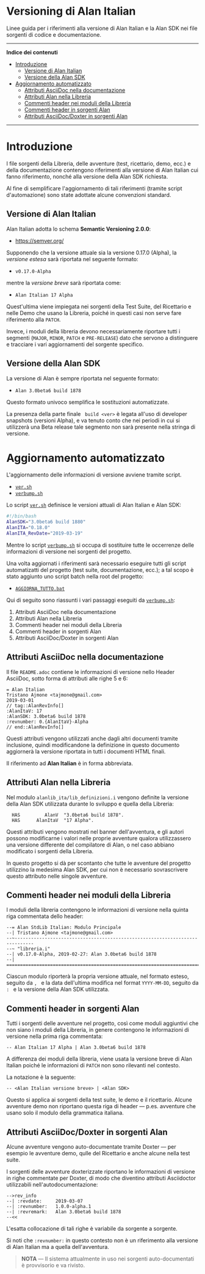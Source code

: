 # Versioning di Alan Italian

Linee guida per i riferimenti alla versione di Alan Italian e la Alan SDK nei file sorgenti di codice e documentazione.


-----

**Indice dei contenuti**

<!-- MarkdownTOC autolink="true" bracket="round" autoanchor="false" lowercase="only_ascii" uri_encoding="true" levels="1,2,3" -->

- [Introduzione](#introduzione)
    - [Versione di Alan Italian](#versione-di-alan-italian)
    - [Versione della Alan SDK](#versione-della-alan-sdk)
- [Aggiornamento automatizzato](#aggiornamento-automatizzato)
    - [Attributi AsciiDoc nella documentazione](#attributi-asciidoc-nella-documentazione)
    - [Attributi Alan nella Libreria](#attributi-alan-nella-libreria)
    - [Commenti header nei moduli della Libreria](#commenti-header-nei-moduli-della-libreria)
    - [Commenti header in sorgenti Alan](#commenti-header-in-sorgenti-alan)
    - [Attributi AsciiDoc/Doxter in sorgenti Alan](#attributi-asciidocdoxter-in-sorgenti-alan)

<!-- /MarkdownTOC -->

-----

# Introduzione

I file sorgenti della Libreria, delle avventure (test, ricettario, demo, ecc.) e della documentazione contengono riferimenti alla versione di Alan Italian cui fanno riferimento, nonché alla versione della Alan SDK richiesta.

Al fine di semplificare l'aggiornamento di tali riferimenti (tramite script d'automazione) sono state adottate alcune convenzioni standard.

## Versione di Alan Italian

Alan Italian adotta lo schema __Semantic Versioning 2.0.0__:

- https://semver.org/

Supponendo che la versione attuale sia la versione 0.17.0 (Alpha), la _versione estesa_ sarà riportata nel seguente formato:

- `v0.17.0-Alpha`

mentre la _versione breve_ sarà riportata come:

- `Alan Italian 17 Alpha`

Quest'ultima viene impiegata nei sorgenti della Test Suite, del Ricettario e nelle Demo che usano la Libreria, poiché in questi casi non serve fare riferimento alla `PATCH`.

Invece, i moduli della libreria devono necessariamente riportare tutti i segmenti (`MAJOR`, `MINOR`, `PATCH` e `PRE-RELEASE`) dato che servono a distinguere e tracciare i vari aggiornamenti del sorgente specifico.


## Versione della Alan SDK

La versione di Alan è sempre riportata nel seguente formato:

- `Alan 3.0beta6 build 1878`

Questo formato univoco semplifica le sostituzioni automatizzate.

La presenza della parte finale ` build <ver>` è legata all'uso di developer snapshots (versioni Alpha), e va tenuto conto che nei periodi in cui si utilizzerà una Beta release tale segmento non sarà presente nella stringa di versione.

# Aggiornamento automatizzato

L'aggiornamento delle informazioni di versione avviene tramite script.

- [`ver.sh`][ver]
- [`verbump.sh`][verbump]

Lo script [`ver.sh`][ver] definisce le versioni attuali di Alan Italian e Alan SDK:

```bash
#!/bin/bash
AlanSDK="3.0beta6 build 1880"
AlanITA="0.18.0"
AlanITA_RevDate="2019-03-19"
```

Mentre lo script [`verbump.sh`][verbump] si occupa di sostituire tutte le occerrenze delle informazioni di versione nei sorgenti del progetto.

Una volta aggiornati i riferimenti sarà necessario eseguire tutti gli script automatizatti del progetto (test suite, documentazione, ecc.); a tal scopo è stato aggiunto uno script batch nella root del progetto:

- [`AGGIORNA_TUTTO.bat`][AGGIORNA_TUTTO]

Qui di seguito sono riassunti i vari passaggi eseguiti da [`verbump.sh`][verbump]:

1. Attributi AsciiDoc nella documentazione
2. Attributi Alan nella Libreria
3. Commenti header nei moduli della Libreria
4. Commenti header in sorgenti Alan
5. Attributi AsciiDoc/Doxter in sorgenti Alan


## Attributi AsciiDoc nella documentazione

Il file `README.adoc` contiene le informazioni di versione nello Header AsciiDoc, sotto forma di attributi alle righe 5 e 6:

```asciidoc
= Alan Italian
Tristano Ajmone <tajmone@gmail.com>
2019-03-01
// tag::AlanRevInfo[]
:AlanItaV: 17
:AlanSDK: 3.0beta6 build 1878
:revnumber: 0.{AlanItaV}-Alpha
// end::AlanRevInfo[]
```

Questi attributi vengono utilizzati anche dagli altri documenti tramite inclusione, quindi modificandone la definizione in questo documento aggiornerà la versione riportata in tutti i documenti HTML finali.

Il riferimento ad __Alan Italian__ è in forma abbreviata.

## Attributi Alan nella Libreria

Nel modulo `alanlib_ita/lib_definizioni.i` vengono definite la versione della Alan SDK utilizzata durante lo sviluppo e quella della Libreria:

```alan
  HAS         AlanV  "3.0beta6 build 1878".
  HAS      AlanItaV  "17 Alpha".
```

Questi attributi vengono mostrati nel banner dell'avventura, e gli autori possono modificarne i valori nelle proprie avventure qualora utilizzassero una versione differente del compilatore di Alan, o nel caso abbiano modificato i sorgenti della Libreria.

In questo progetto si dà per scontanto che tutte le avventure del progetto utilizzino la medesima Alan SDK, per cui non è necessario sovrascrivere questo attributo nelle singole avventure.


## Commenti header nei moduli della Libreria

I moduli della libreria contengono le informazioni di versione nella quinta riga commentata dello header:

```
--= Alan StdLib Italian: Modulo Principale
--| Tristano Ajmone <tajmone@gmail.com>
--~-----------------------------------------------------------------------------
--~ "libreria.i"
--| v0.17.0-Alpha, 2019-02-27: Alan 3.0beta6 build 1878
--| ============================================================================
```

Ciascun modulo riporterà la propria versione attuale, nel formato esteso, seguito da `, ` e la data dell'ultima modifica nel format `YYYY-MM-DD`, seguito da `: ` e la versione della Alan SDK utilizzata.


## Commenti header in sorgenti Alan

Tutti i sorgenti delle avventure nel progetto, così come moduli aggiuntivi che non siano i moduli della Libreria, in genere contengono le informazioni di versione nella prima riga commentata:

```alan
-- Alan Italian 17 Alpha | Alan 3.0beta6 build 1878
```

A differenza dei moduli della libreria, viene usata la versione breve di Alan Italian poiché le informazioni di `PATCH` non sono rilevanti nel contesto.

La notazione è la seguente:

```alan
-- <Alan Italian versione breve> | <Alan SDK>
```

Questo si applica ai sorgenti della test suite, le demo e il ricettario. Alcune avventure demo non riportano questa riga di header — p.es. avventure che usano solo il modulo della grammatica italiana.


## Attributi AsciiDoc/Doxter in sorgenti Alan

Alcune avventure vengono auto-documentate tramite Doxter — per esempio le avventure demo, qulle del Ricettario e anche alcune nella test suite.

I sorgenti delle avventure doxterizzate riportano le informazioni di versione in righe commentate per Doxter, di modo che diventino attributi Asciidoctor utilizzabili nell'autodocumentazione:

```alan
-->rev_info
--| :revdate:     2019-03-07
--| :revnumber:   1.0.0-alpha.1
--| :revremark:   Alan 3.0beta6 build 1878
--<<
```

L'esatta collocazione di tali righe è variabile da sorgente a sorgente.

Si noti che `:revnumber:` in questo contesto non è un riferimento alla versione di Alan Italian ma a quella dell'avventura.


> __NOTA__ — Il sistema attualmente in uso nei sorgenti auto-documentati è provvisorio e va rivisto.




<!-----------------------------------------------------------------------------
                               REFERENCE LINKS                                
------------------------------------------------------------------------------>

[ver]: ./ver.sh
[AGGIORNA_TUTTO]: ./AGGIORNA_TUTTO.bat
[verbump]: ./verbump.sh

<!-- EOF -->
